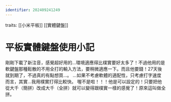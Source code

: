 ```yaml
---
identifier: 202409241249
---
```

traits: [[小米平板]] [[實體鍵盤]]
# 平板實體鍵盤使用小記
剛剛下載了新注音，感覺超好用的...環境適應得比樸實要好太多了！不過他用的是軟鍵盤那種鬆散的不用全打的輸入方法，要稍微適應一下。而且他要錢！27天後就到期了，不過真的有點想買...。
...如果不考慮軟體的適配性，只考慮打字速度而言，其實...我用樸實打得比較快。
喔不是啦！！！他是可以設定的！只要把他從大千（簡拼）改成大千（全拼）就可以變得跟樸實一樣的感覺了！原來這叫做全拼。